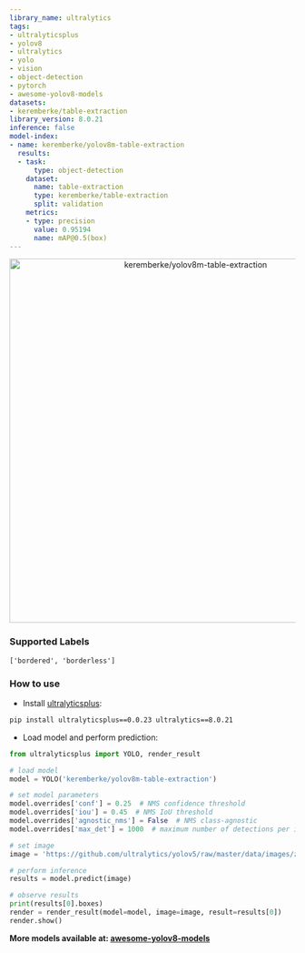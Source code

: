 ```yaml
---
library_name: ultralytics
tags:
- ultralyticsplus
- yolov8
- ultralytics
- yolo
- vision
- object-detection
- pytorch
- awesome-yolov8-models
datasets:
- keremberke/table-extraction
library_version: 8.0.21
inference: false
model-index:
- name: keremberke/yolov8m-table-extraction
  results:
  - task:
      type: object-detection
    dataset:
      name: table-extraction
      type: keremberke/table-extraction
      split: validation
    metrics:
    - type: precision
      value: 0.95194
      name: mAP@0.5(box)
---
```


<div align="center">
  <img width="640" alt="keremberke/yolov8m-table-extraction" src="https://huggingface.co/keremberke/yolov8m-table-extraction/resolve/main/thumbnail.jpg">
</div>

### Supported Labels

```
['bordered', 'borderless']
```

### How to use

- Install [ultralyticsplus](https://github.com/fcakyon/ultralyticsplus):

```bash
pip install ultralyticsplus==0.0.23 ultralytics==8.0.21
```

- Load model and perform prediction:

```python
from ultralyticsplus import YOLO, render_result

# load model
model = YOLO('keremberke/yolov8m-table-extraction')

# set model parameters
model.overrides['conf'] = 0.25  # NMS confidence threshold
model.overrides['iou'] = 0.45  # NMS IoU threshold
model.overrides['agnostic_nms'] = False  # NMS class-agnostic
model.overrides['max_det'] = 1000  # maximum number of detections per image

# set image
image = 'https://github.com/ultralytics/yolov5/raw/master/data/images/zidane.jpg'

# perform inference
results = model.predict(image)

# observe results
print(results[0].boxes)
render = render_result(model=model, image=image, result=results[0])
render.show()
```

**More models available at: [awesome-yolov8-models](https://yolov8.xyz)**